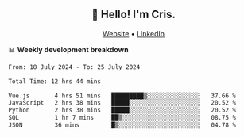 
<h2 align="center">👋 Hello! I'm Cris.</h2>
<p align="center">
  <a href="https://www.criscunas.dev">Website</a> •
  <a href="https://www.linkedin.com/in/cristophercunas/">LinkedIn</a> 
</p>


📊 **Weekly development breakdown**
<!--START_SECTION:waka-->

```txt
From: 18 July 2024 - To: 25 July 2024

Total Time: 12 hrs 44 mins

Vue.js       4 hrs 51 mins   █████████▒░░░░░░░░░░░░░░░   37.66 %
JavaScript   2 hrs 38 mins   █████░░░░░░░░░░░░░░░░░░░░   20.52 %
Python       2 hrs 38 mins   █████░░░░░░░░░░░░░░░░░░░░   20.52 %
SQL          1 hr 7 mins     ██▒░░░░░░░░░░░░░░░░░░░░░░   08.75 %
JSON         36 mins         █▒░░░░░░░░░░░░░░░░░░░░░░░   04.78 %
```

<!--END_SECTION:waka-->
